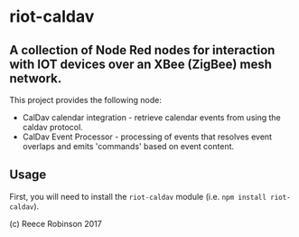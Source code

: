 # riot-caldav
## A collection of Node Red nodes for interaction with IOT devices over an XBee (ZigBee) mesh network.

This project provides the following node:

* CalDav calendar integration - retrieve calendar events from using the caldav protocol.
* CalDav Event Processor - processing of events that resolves event overlaps and emits 'commands' based on event content. 

## Usage

First, you will need to install the `riot-caldav` module (i.e.
`npm install riot-caldav`).


(c) Reece Robinson 2017
